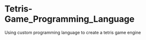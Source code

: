 # Tetris-Game_Programming_Language
Using custom programming language to  create a tetris game engine
